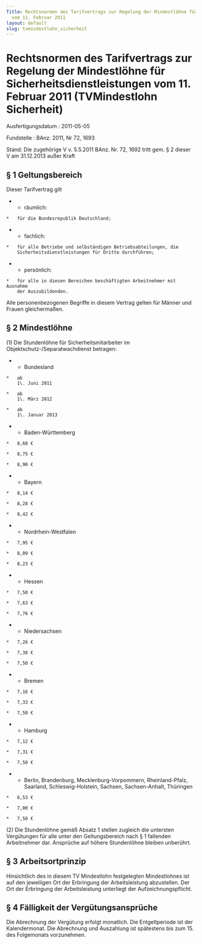 ```yaml
---
Title: Rechtsnormen des Tarifvertrags zur Regelung der Mindestlöhne für Sicherheitsdienstleistungen
  vom 11. Februar 2011
layout: default
slug: tvmindestlohn_sicherheit
---
```


# Rechtsnormen des Tarifvertrags zur Regelung der Mindestlöhne für Sicherheitsdienstleistungen vom 11. Februar 2011 (TVMindestlohn Sicherheit)

Ausfertigungsdatum
:   2011-05-05

Fundstelle
:   BAnz: 2011, Nr 72, 1693

Stand: Die zugehörige V v. 5.5.2011 BAnz. Nr. 72, 1692 tritt gem. § 2 dieser V am 31.12.2013 außer Kraft

## § 1 Geltungsbereich

Dieser Tarifvertrag gilt

*    *   räumlich:

    *   für die Bundesrepublik Deutschland;


*    *   fachlich:

    *   für alle Betriebe und selbständigen Betriebsabteilungen, die
        Sicherheitsdienstleistungen für Dritte durchführen;


*    *   persönlich:

    *   für alle in diesen Bereichen beschäftigten Arbeitnehmer mit Ausnahme
        der Auszubildenden.



Alle personenbezogenen Begriffe in diesem Vertrag gelten für Männer
und Frauen gleichermaßen.


## § 2 Mindestlöhne

(1) Die Stundenlöhne für Sicherheitsmitarbeiter im
Objektschutz-/Separatwachdienst betragen:

*    *   Bundesland

    *   ab
        1\. Juni 2011

    *   ab
        1\. März 2012

    *   ab
        1\. Januar 2013


*    *   Baden-Württemberg

    *   8,60 €

    *   8,75 €

    *   8,90 €


*    *   Bayern

    *   8,14 €

    *   8,28 €

    *   8,42 €


*    *   Nordrhein-Westfalen

    *   7,95 €

    *   8,09 €

    *   8,23 €


*    *   Hessen

    *   7,50 €

    *   7,63 €

    *   7,76 €


*    *   Niedersachsen

    *   7,26 €

    *   7,38 €

    *   7,50 €


*    *   Bremen

    *   7,16 €

    *   7,33 €

    *   7,50 €


*    *   Hamburg

    *   7,12 €

    *   7,31 €

    *   7,50 €


*    *   Berlin, Brandenburg, Mecklenburg-Vorpommern, Rheinland-Pfalz,
        Saarland, Schleswig-Holstein, Sachsen, Sachsen-Anhalt, Thüringen

    *   6,53 €

    *   7,00 €

    *   7,50 €




(2) Die Stundenlöhne gemäß Absatz 1 stellen zugleich die untersten
Vergütungen für alle unter den Geltungsbereich nach § 1 fallenden
Arbeitnehmer dar. Ansprüche auf höhere Stundenlöhne bleiben unberührt.



## § 3 Arbeitsortprinzip

Hinsichtlich des in diesem TV Mindestlohn festgelegten Mindestlohnes
ist auf den jeweiligen Ort der Erbringung der Arbeitsleistung
abzustellen. Der Ort der Erbringung der Arbeitsleistung unterliegt der
Aufzeichnungspflicht.


## § 4 Fälligkeit der Vergütungsansprüche

Die Abrechnung der Vergütung erfolgt monatlich. Die Entgeltperiode ist
der Kalendermonat. Die Abrechnung und Auszahlung ist spätestens bis
zum 15. des Folgemonats vorzunehmen.


